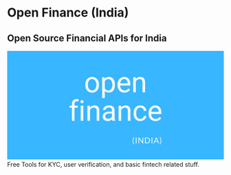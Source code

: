# Open Finance (India)
## Open Source Financial APIs for India
![Logo](https://raw.githubusercontent.com/uditjuneja/open-finanace-india/main/assets/open_finance.png)
Free Tools for KYC, user verification, and basic fintech related stuff.

